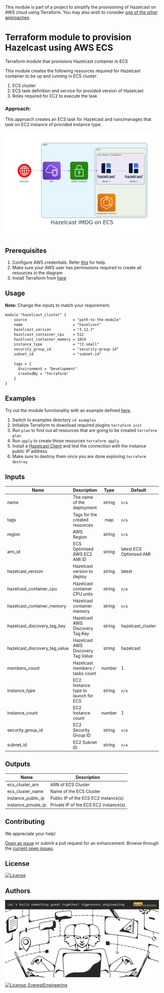 This module is part of a project to simplify the provisioning of Hazelcast on AWS cloud using Terraform. You may also wish to consider [one of the other approaches](https://github.com/everest-engineering/terraform-aws-hazelcast).

# Terraform module to provision Hazelcast using AWS ECS

Terraform module that provisions Hazelcast container in ECS

This module creates the following resources required for Hazelcast container to be up and running in ECS cluster.

1. ECS cluster
2. ECS task definition and service for provided version of Hazelcast
3. Roles required for EC2 to execute the task

### Approach:

This approach creates an ECS task for Hazelcast and runs/manages that task on EC2 instance of provided instance type.

![Architecture](https://github.com/everest-engineering/terraform-aws-hazelcast-ecs/blob/master/diagrams/hazelcast_imdg_on_ecs.png?raw=true)

## Prerequisites

1. Configure AWS credentials. Refer [this](https://docs.aws.amazon.com/amazonswf/latest/awsrbflowguide/set-up-creds.html) for help.
2. Make sure your AWS user has permissions required to create all resources in the diagram
3. Install Terraform from [here](https://learn.hashicorp.com/terraform/getting-started/install.html)

## Usage

**Note:**
Change the inputs to match your requirement.

```hcl
module "hazelcast_cluster" {
    source                     = "path-to-the-module"
    name                       = "hazelcast"
    hazelcast_version          = "3.12.7"
    hazelcast_container_cpu    = 512
    hazelcast_container_memory = 1024
    instance_type              = "t3.small"
    security_group_id          = "security-group-id"
    subnet_id                  = "subnet-id"

    tags = {
      Environment = "Development"
      CreatedBy = "Terraform"
    }
}
```

## Examples

Try out the module functionality with an example defined [here](examples/single-node/main.tf).

1. Switch to examples directory `cd examples`
2. Initialize Terraform to download required plugins `terraform init`
3. Run `plan` to find out all resources that are going to be created `terraform plan`
4. Run `apply` to create those resources `terraform apply`
5. Install a [Hazelcast Client](https://hazelcast.org/imdg/clients-languages/) and test the connection
   with the instance public IP address
6. Make sure to destroy them once you are done exploring `terraform destroy`

## Inputs

| Name                          | Description                         |  Type  | Default                  | Required |
| ----------------------------- | ----------------------------------- | :----: | ------------------------ | :------: |
| name                          | The name of the deployment          | string | `n/a`                    |   yes    |
| tags                          | Tags for the created resources      |  map   | `n/a`                    |   yes    |
| region                        | AWS Region                          | string | `n/a`                    |   yes    |
| ami_id                        | ECS Optimised AWS EC2 AMI ID        | string | latest ECS Optimised AMI |    no    |
| hazelcast_version             | Hazelcast version to deploy         | string | latest                   |   yes    |
| hazelcast_container_cpu       | Hazelcast container CPU units       | string | `n/a`                    |   yes    |
| hazelcast_container_memory    | Hazelcast container memory          | string | `n/a`                    |   yes    |
| hazelcast_discovery_tag_key   | Hazelcast AWS Discovery Tag Key     | string | hazelcast_cluster        |    no    |
| hazelcast_discovery_tag_value | Hazelcast AWS Discovery Tag Value   | string | hazelcast                |    no    |
| members_count                 | Hazelcast members / tasks count     | number | 1                        |    no    |
| instance_type                 | EC2 Instance type to launch for ECS | string | `n/a`                    |   yes    |
| instance_count                | EC2 Instance count                  | number | 1                        |    no    |
| security_group_id             | EC2 Security Group ID               | string | `n/a`                    |   yes    |
| subnet_id                     | EC2 Subnet ID                       | string | `n/a`                    |   yes    |

## Outputs

| Name                | Description                           |
| ------------------- | ------------------------------------- |
| ecs_cluster_arn     | ARN of ECS Cluster                    |
| ecs_cluster_name    | Name of the ECS Cluster               |
| instance_public_ip  | Public IP of the ECS EC2 instance(s)  |
| instance_private_ip | Private IP of the ECS EC2 instance(s) |

## Contributing

We appreciate your help!

[Open an issue](https://github.com/everest-engineering/terraform-aws-hazelcast-ecs/issues/new/choose) or submit a pull request for an enhancement.
Browse through the
[current open issues](https://github.com/everest-engineering/terraform-aws-hazelcast-ecs/issues).

## License

[![License](https://img.shields.io/badge/License-Apache%202.0-blue.svg)](https://opensource.org/licenses/Apache-2.0)

## Authors

[![Alt text](https://github.com/everest-engineering/terraform-aws-hazelcast-ecs/blob/master/diagrams/banner.png?raw=true)](https://everest.engineering)

[![License: EverestEngineering](https://img.shields.io/badge/Copyright%20%C2%A9-EVERESTENGINEERING-blue)](https://everest.engineering)
